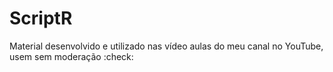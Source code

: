 # **ScriptR**

Material desenvolvido e utilizado nas vídeo aulas do meu canal no YouTube, usem sem moderação :check:
